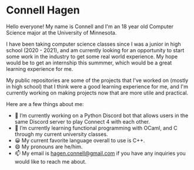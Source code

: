 # Connell Hagen

Hello everyone! My name is Connell and I'm an 18 year old Computer Science major at the University of Minnesota.

I have been taking computer science classes since I was a junior in high school (2020 - 2021), and am currently looking for an opportunity to start some work in the industry to get some real world experience. My hope would be to get an internship this summmer, which would be a great learning experience for me. 

My public repositories are some of the projects that I've worked on (mostly in high school) that I think were a good learning experience for me, and I'm currently working on making projects now that are more utile and practical.

Here are a few things about me:

- 🔭 I’m currently working on a Python Discord bot that allows users in the same Discord server to play Connect 4 with each other.
- 🌱 I’m currently learning functional programming with OCaml, and C through my current university classes.
- 😀 My current favorite language overall to use is C++.
- 😄 My pronouns are he/him.
- 📫 My email is hagen.connell@gmail.com if you have any inquiries you would like to reach me about.
